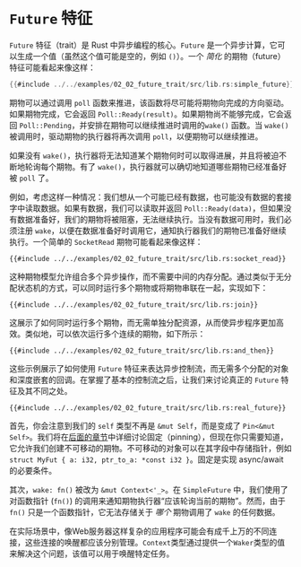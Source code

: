 #  `Future` 特征

`Future` 特征（trait）是 Rust 中异步编程的核心。`Future` 是一个异步计算，它可以生成一个值（虽然这个值可能是空的，例如 `()`）。一个 *简化* 的期物（future）特征可能看起来像这样：

```rust
{{#include ../../examples/02_02_future_trait/src/lib.rs:simple_future}}
```

期物可以通过调用 `poll` 函数来推进，该函数将尽可能将期物向完成的方向驱动。如果期物完成，它会返回 `Poll::Ready(result)`。如果期物尚不能够完成，它会返回 `Poll::Pending`，并安排在期物可以继续推进时调用的`wake()` 函数。当 `wake()` 被调用时，驱动期物的执行器将再次调用 `poll`，以便期物可以继续推进。

如果没有 `wake()`，执行器将无法知道某个期物何时可以取得进展，并且将被迫不断地轮询每个期物。有了 `wake()`，执行器就可以确切地知道哪些期物已经准备好被 `poll` 了。

例如，考虑这样一种情况：我们想从一个可能已经有数据，也可能没有数据的套接字中读取数据。如果有数据，我们可以读取并返回 `Poll::Ready(data)`，但如果没有数据准备好，我们的期物将被阻塞，无法继续执行。当没有数据可用时，我们必须注册 `wake`，以便在数据准备好时调用它，通知执行器我们的期物已准备好继续执行。一个简单的 `SocketRead` 期物可能看起来像这样：

```rust,ignore
{{#include ../../examples/02_02_future_trait/src/lib.rs:socket_read}}
```

这种期物模型允许组合多个异步操作，而不需要中间的内存分配。通过类似于无分配状态机的方式，可以同时运行多个期物或将期物串联在一起，实现如下：

```rust,ignore
{{#include ../../examples/02_02_future_trait/src/lib.rs:join}}
```

这展示了如何同时运行多个期物，而无需单独分配资源，从而使异步程序更加高效。类似地，可以依次运行多个连续的期物，如下所示：

```rust,ignore
{{#include ../../examples/02_02_future_trait/src/lib.rs:and_then}}
```

这些示例展示了如何使用 `Future` 特征来表达异步控制流，而无需多个分配的对象和深度嵌套的回调。在掌握了基本的控制流之后，让我们来讨论真正的 `Future` 特征及其不同之处。

```rust,ignore
{{#include ../../examples/02_02_future_trait/src/lib.rs:real_future}}
```

首先，你会注意到我们的 `self` 类型不再是 `&mut Self`，而是变成了 `Pin<&mut Self>`。我们将在[后面的章节][pinning]中详细讨论固定（pinning），但现在你只需要知道，它允许我们创建不可移动的期物。不可移动的对象可以在其字段中存储指针，例如 `struct MyFut { a: i32, ptr_to_a: *const i32 }`。固定是实现 async/await 的必要条件。

其次，`wake: fn()` 被改为 `&mut Context<'_>`。在 `SimpleFuture` 中，我们使用了对函数指针 (`fn()`) 的调用来通知期物执行器“应该轮询当前的期物”。然而，由于 `fn()` 只是一个函数指针，它无法存储关于 *哪个* 期物调用了 `wake` 的任何数据。

在实际场景中，像Web服务器这样复杂的应用程序可能会有成千上万的不同连接，这些连接的唤醒都应该分别管理。`Context`类型通过提供一个`Waker`类型的值来解决这个问题，该值可以用于唤醒特定任务。

[pinning]: ../04_pinning/01_chapter.md

